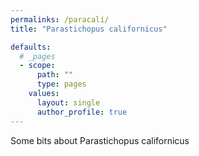 ```yaml
---
permalinks: /paracali/
title: "Parastichopus californicus"

defaults:
  # _pages
  - scope:
      path: ""
      type: pages
    values:
      layout: single
      author_profile: true
---
```


Some bits about Parastichopus californicus
